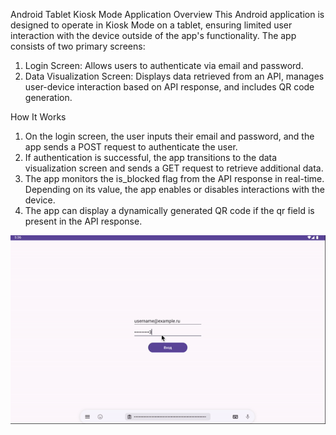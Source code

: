 Android Tablet Kiosk Mode Application
Overview
This Android application is designed to operate in Kiosk Mode on a tablet, ensuring limited user interaction with the device outside of the app's functionality. The app consists of two primary screens:

1. Login Screen: Allows users to authenticate via email and password.
2. Data Visualization Screen: Displays data retrieved from an API, manages user-device interaction based on API response, and includes QR code generation.

How It Works
1. On the login screen, the user inputs their email and password, and the app sends a POST request to authenticate the user.
2. If authentication is successful, the app transitions to the data visualization screen and sends a GET request to retrieve additional data.
3. The app monitors the is_blocked flag from the API response in real-time. Depending on its value, the app enables or disables interactions with the device.
4. The app can display a dynamically generated QR code if the qr field is present in the API response.

![Demo Animation](https://github.com/devmarsian/QR/blob/fae5578d09565926dfd42ec5c28db6ddd3a2ef7d/KioskApp.gif)
